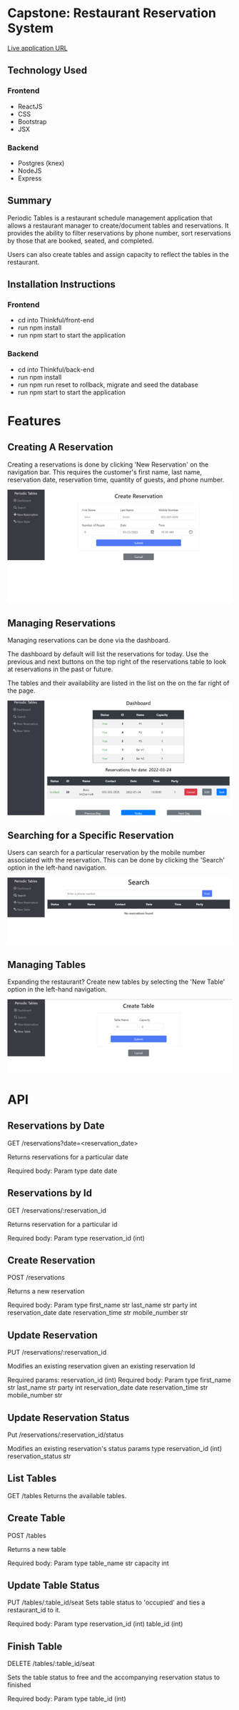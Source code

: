 # Capstone: Restaurant Reservation System

[Live application URL](https://restaurant-client-bm.herokuapp.com/)

## Technology Used
### Frontend
* ReactJS
* CSS
* Bootstrap
* JSX
### Backend
* Postgres (knex)
* NodeJS
* Express

## Summary
Periodic Tables is a restaurant schedule management application that allows a restaurant manager to create/document tables and reservations. It provides the ability to filter reservations by phone number, sort reservations by those that are booked, seated, and completed.

Users can also create tables and assign capacity to reflect the tables in the restaurant.

## Installation Instructions
### Frontend
* cd into Thinkful/front-end
* run npm install
* run npm start to start the application
### Backend
* cd into Thinkful/back-end
* run npm install
* run npm run reset to rollback, migrate and seed the database
* run npm start to start the application

# Features
## Creating A Reservation
Creating a reservations is done by clicking 'New Reservation' on the navigation bar. This requires the customer's first name, last name, reservation date, reservation time, quantity of guests, and phone number.

![Alt text](./images/create-reservation.PNG)

## Managing Reservations
Managing reservations can be done via the dashboard.

The dashboard by default will list the reservations for today. Use the previous and next buttons on the top right of the reservations table to look at reservations in the past or future.

The tables and their availability are listed in the list on the on the far right of the page.

![Alt text](./images/dashboard.PNG)

## Searching for a Specific Reservation
Users can search for a particular reservation by the mobile number associated with the reservation. This can be done by clicking the 'Search' option in the left-hand navigation.

![Alt text](./images/search.PNG)

## Managing Tables
Expanding the restaurant? Create new tables by selecting the 'New Table' option in the left-hand navigation.

![Alt text](./images/create-table.PNG)

# API
## Reservations by Date
GET /reservations?date=<reservation_date>

Returns reservations for a particular date

Required body:
Param type
date date

## Reservations by Id
GET /reservations/:reservation_id

Returns reservation for a particular id

Required body:
Param type
reservation_id (int)

## Create Reservation
POST /reservations

Returns a new reservation

Required body:
Param type
first_name str
last_name str
party int
reservation_date date
reservation_time str
mobile_number str

## Update Reservation
PUT /reservations/:reservation_id

Modifies an existing reservation given an existing reservation Id

Required params:
reservation_id (int)
Required body:
Param type
first_name str
last_name str
party int
reservation_date date
reservation_time str
mobile_number str

## Update Reservation Status
Put /reservations/:reservation_id/status

Modifies an existing reservation's status
params type
reservation_id (int)
reservation_status str

## List Tables
GET /tables
Returns the available tables.

## Create Table
POST /tables

Returns a new table

Required body:
Param type
table_name str
capacity int

## Update Table Status
PUT /tables/:table_id/seat
Sets table status to 'occupied' and ties a restaurant_id to it.

Required body:
Param type
reservation_id (int)
table_id (int)

## Finish Table
DELETE /tables/:table_id/seat

Sets the table status to free and the accompanying reservation status to finished

Required body:
Param type
table_id (int)
